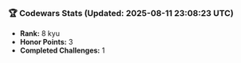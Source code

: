 ### 🏆 Codewars Stats (Updated: 2025-08-11 23:08:23 UTC)

- **Rank:** 8 kyu
- **Honor Points:** 3
- **Completed Challenges:** 1

